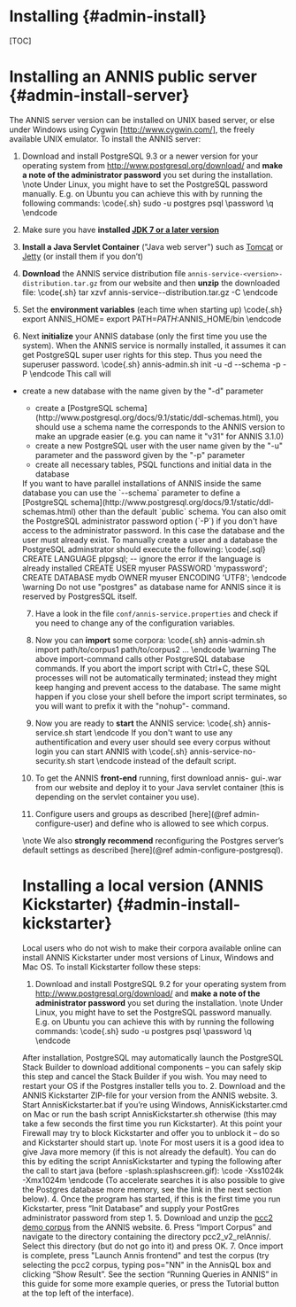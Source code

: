 Installing {#admin-install}
==========

[TOC]


Installing an ANNIS public server {#admin-install-server}
================================


The ANNIS server version can be installed on UNIX based server, or else under
Windows using Cygwin [http://www.cygwin.com/], the freely available UNIX
emulator. To install the ANNIS server:

1. Download and install PostgreSQL 9.3 or a newer version for your operating system from 
http://www.postgresql.org/download/ and **make a note of the administrator
password** you set during the installation.
\note Under Linux, you might have to set the PostgreSQL password
manually. E.g. on Ubuntu you can achieve this with by running
the following commands:
\code{.sh}
sudo -u postgres psql
\password
\q
\endcode

2. Make sure you have **installed [JDK 7 or a later version](http://java.sun.com/javase/downloads/index.jsp)**
3. **Install a Java Servlet Container** ("Java web server") such as [Tomcat](http://tomcat.apache.org/) or [Jetty](http://www.mortbay.org/jetty/)
 (or install them if you don’t)
4. **Download** the ANNIS service distribution file `annis-service-<version>-distribution.tar.gz` from our website
and then **unzip** the downloaded file:
\code{.sh}
tar xzvf annis-service-<version>-distribution.tar.gz -C <installation directory>
\endcode
5. Set the **environment variables** (each time when starting up)
\code{.sh}
export ANNIS_HOME=<installation directory>
export PATH=$PATH:$ANNIS_HOME/bin
\endcode
6. Next **initialize** your ANNIS database (only the first time you use the system).
When the ANNIS service is normally installed, it assumes it can get PostgreSQL super user rights for this step. Thus you need the superuser password.
\code{.sh}
annis-admin.sh init -u <username> -d <dbname> --schema <schema> -p <new user password> -P <postgres superuser password>
\endcode
This call will 
<ul><li>create a new database with the name given by the "-d" parameter</li>
<ul><li>create a [PostgreSQL schema](http://www.postgresql.org/docs/9.1/static/ddl-schemas.html), you should use a schema name the corresponds to the ANNIS version to make an upgrade easier (e.g. you can name it "v31" for ANNIS 3.1.0)</li>
<li>create a new PostgreSQL user with the user name given by the "-u" parameter and the password given by the "-p" parameter</li>
<li>create all necessary tables, PSQL functions and initial data in the database</li></ul>
If you want to have parallel installations of ANNIS inside the same database you
can use the `--schema` parameter to define a [PostgreSQL schema](http://www.postgresql.org/docs/9.1/static/ddl-schemas.html)
other than the default `public` schema.
You can also omit the PostgreSQL administrator password option (`-P`) if you don't have
access to the administrator password. In this case the database and the user must already
exist. To manually create a user and a database the PostgreSQL adminstrator should execute the following:
\code{.sql}
CREATE LANGUAGE plpgsql; -- ignore the error if the language is already installed
CREATE USER myuser PASSWORD 'mypassword';
CREATE DATABASE mydb OWNER myuser ENCODING 'UTF8';
\endcode
\warning Do not use "postgres" as database name for ANNIS since it is reserved by PostgresSQL itself.

7. Have a look in the file `conf/annis-service.properties` and check if you need to change
any of the configuration variables.

8. Now you can **import** some corpora:
\code{.sh}
annis-admin.sh import path/to/corpus1 path/to/corpus2 ...
\endcode
\warning
The above import-command calls other PostgreSQL database
commands. If you abort the import script with Ctrl+C, these
SQL processes will not be automatically terminated; instead they
might keep hanging and prevent access to the database. The
same might happen if you close your shell before the import
script terminates, so you will want to prefix it with the "nohup"-
command.

9. Now you are ready to **start** the ANNIS service:
\code{.sh}
annis-service.sh start
\endcode
If you don't want to use any authentification and every user should see every
corpus without login you can start ANNIS with
\code{.sh}
annis-service-no-security.sh start
\endcode
instead of the default script.
10. To get the ANNIS **front-end** running, first download annis-
gui-<version>.war from our website and deploy it to your Java servlet
container (this is depending on the servlet container you use).
11. Configure users and groups as described [here](@ref admin-configure-user) 
and define who is allowed to see which corpus.

\note
We also **strongly recommend** reconfiguring the Postgres server’s default
settings as described [here](@ref admin-configure-postgresql).

Installing a local version (ANNIS Kickstarter)     {#admin-install-kickstarter}
==============================================

Local users who do not wish to make their corpora available online can install
ANNIS Kickstarter under most versions of Linux, Windows and Mac OS. To install
Kickstarter follow these steps:

1. Download and install PostgreSQL 9.2 for your operating system from 
http://www.postgresql.org/download/ and **make a note of the administrator
password** you set during the installation.
\note Under Linux, you might have to set the PostgreSQL password
manually. E.g. on Ubuntu you can achieve this with by running
the following commands:
\code{.sh}
sudo -u postgres psql
\password
\q
\endcode

After installation, PostgreSQL may automatically launch the PostgreSQL
Stack Builder to download additional components – you can safely skip this
step and cancel the Stack Builder if you wish. You may need to restart your
OS if the Postgres installer tells you to.
2. Download and the ANNIS Kickstarter ZIP-file for your version from the ANNIS website.
3. Start AnnisKickstarter.bat if you’re using Windows, AnnisKickstarter.cmd on Mac or run the bash script
 AnnisKickstarter.sh otherwise (this may take a few seconds the first time you
run Kickstarter). At this point your Firewall may try to block Kickstarter and
offer you to unblock it – do so and Kickstarter should start up.
\note For most users it is a good idea to give Java more memory (if this
is not already the default). You can do this by editing the script
AnnisKickstarter and typing the following after the call to start
java (before -splash:splashscreen.gif):
\code
-Xss1024k -Xmx1024m
\endcode
(To accelerate searches it is also possible to give the Postgres
database more memory, see the link in the next section below).
4. Once the program has started, if this is the first time you run Kickstarter,
press “Init Database” and supply your PostGres administrator password
from step 1.
5. Download and unzip the [pcc2 demo corpus](http://korpling.german.hu-berlin.de/~annis/downloads/sample_corpora/pcc2_relAnnis.zip) from the
ANNIS website.
6. Press “Import Corpus” and navigate to the directory containing the directory pcc2_v2_relAnnis/. Select this directory (but do not go into it) and press OK.
7. Once import is complete, press "Launch Annis frontend" and test the corpus (try selecting the pcc2
corpus, typing pos="NN" in the AnnisQL box and clicking “Show Result”. See
the section “Running Queries in ANNIS” in this guide for some more example
queries, or press the Tutorial button at the top left of the interface).


